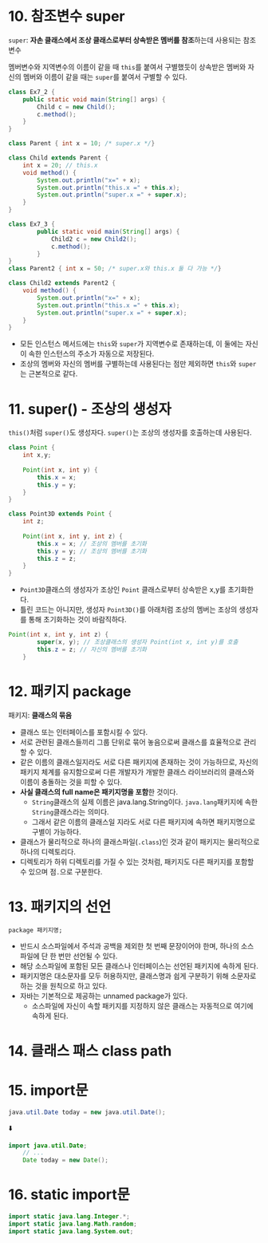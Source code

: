 # 10. 참조변수 super
`super`: **자손 클래스에서 조상 클래스로부터 상속받은 멤버를 참조**하는데 사용되는 참조변수

멤버변수와 지역변수의 이름이 같을 때 `this`를 붙여서 구별했듯이 상속받은 멤버와 자신의 멤버와 이름이 같을 때는 `super`를 붙여서 구별할 수 있다.

```java
class Ex7_2 {
    public static void main(String[] args) {
        Child c = new Child();
        c.method();
    }
}

class Parent { int x = 10; /* super.x */}

class Child extends Parent {
    int x = 20; // this.x
    void method() {
        System.out.println("x=" + x);
        System.out.println("this.x =" + this.x);
        System.out.println("super.x =" + super.x);
    }
}
```

```java
class Ex7_3 {
        public static void main(String[] args) {
            Child2 c = new Child2();
            c.method();
        }
}
class Parent2 { int x = 50; /* super.x와 this.x 둘 다 가능 */}

class Child2 extends Parent2 {
    void method() {
        System.out.println("x=" + x);
        System.out.println("this.x =" + this.x);
        System.out.println("super.x =" + super.x);
    }
}
```
- 모든 인스턴스 메서드에는 `this`와 `super`가 지역변수로 존재하는데, 이 둘에는 자신이 속한 인스턴스의 주소가 자동으로 저장된다.
- 조상의 멤버와 자신의 멤버를 구별하는데 사용된다는 점만 제외하면 `this`와 `super`는 근본적으로 같다.

# 11. super() - 조상의 생성자
`this()`처럼 `super()`도 생성자다. `super()`는 조상의 생성자를 호출하는데 사용된다.
```java
class Point {
    int x,y;
    
    Point(int x, int y) {
        this.x = x;
        this.y = y;
    }
}
```

```java
class Point3D extends Point {
    int z;
    
    Point(int x, int y, int z) {
        this.x = x; // 조상의 멤버를 초기화
        this.y = y; // 조상의 멤버를 초기화
        this.z = z;
    }
}
```
- `Point3D`클래스의 생성자가 조상인 `Point` 클래스로부터 상속받은 x,y를 초기화한다.
- 틀린 코드는 아니지만, 생성자 `Point3D()`를 아래처럼 조상의 멤버는 조상의 생성자를 통해 초기화하는 것이 바람직하다.

```java
Point(int x, int y, int z) {
        super(x, y); // 조상클래스의 생성자 Point(int x, int y)를 호출
        this.z = z; // 자신의 멤버를 초기화
    }
```


# 12. 패키지 package
패키지: **클래스의 묶음**
- 클래스 또는 인터페이스를 포함시킬 수 있다.
- 서로 관련된 클래스들끼리 그룹 단위로 묶어 놓음으로써 클래스를 효율적으로 관리할 수 있다.
- 같은 이름의 클래스일지라도 서로 다른 패키지에 존재하는 것이 가능하므로, 자신의 패키지 체계를 유지함으로써 다른 개발자가 개발한 클래스 라이브러리의 클래스와 이름이 충돌하는 것을 피할 수 있다.
- **사실 클래스의 full name은 패키지명을 포함**한 것이다.
  - `String`클래스의 실제 이름은 java.lang.String이다. `java.lang`패키지에 속한 `String`클래스라는 의미다.
  - 그래서 같은 이름의 클래스일 지라도 서로 다른 패키지에 속하면 패키지명으로 구별이 가능하다.
- 클래스가 물리적으로 하나의 클래스파일(`.class`)인 것과 같이 패키지는 물리적으로 하나의 디렉토리다.
- 디렉토리가 하위 디렉토리를 가질 수 있는 것처럼, 패키지도 다른 패키지를 포함할 수 있으며 점`.`으로 구분한다.

# 13. 패키지의 선언
`package 패키지명;`
- 반드시 소스파일에서 주석과 공백을 제외한 첫 번째 문장이어야 한며, 하나의 소스파일에 단 한 번만 선언될 수 있다.
- 해당 소스파일에 포함된 모든 클래스나 인터페이스는 선언된 패키지에 속하게 된다.
- 패키지명은 대소문자를 모두 허용하지만, 클래스명과 쉽게 구분하기 위해 소문자로 하는 것을 원칙으로 하고 있다.
- 자바는 기본적으로 제공하는 unnamed package가 있다.
  - 소스파일에 자신이 속할 패키지를 지정하지 않은 클래스는 자동적으로 여기에 속하게 된다.


# 14. 클래스 패스 class path

# 15. import문 
```java
java.util.Date today = new java.util.Date();
```
⬇️
```java
import java.util.Date; 
    // ... 
    Date today = new Date();
```

# 16. static import문
```java
import static java.lang.Integer.*;
import static java.lang.Math.random;
import static java.lang.System.out;
```
